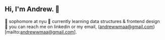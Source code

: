 ## Hi, I'm Andrew. 👋

📖 sophomore at nyu
🎨 currently learning data structures & frontend design
💼 you can reach me on linkedin or my email, (andrewwmaa@gmail.com)[mailto:andrewwmaa@gmail.com].

<!--
**andrewmaa/andrewmaa** is a ✨ _special_ ✨ repository because its `README.md` (this file) appears on your GitHub profile.

Here are some ideas to get you started:

- 🔭 I’m currently working on ...
- 🌱 I’m currently learning ...
- 👯 I’m looking to collaborate on ...
- 🤔 I’m looking for help with ...
- 💬 Ask me about ...
- 📫 How to reach me: ...
- 😄 Pronouns: ...
- ⚡ Fun fact: ...
-->
